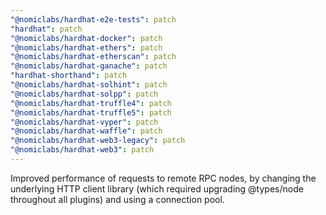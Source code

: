 ```yaml
---
"@nomiclabs/hardhat-e2e-tests": patch
"hardhat": patch
"@nomiclabs/hardhat-docker": patch
"@nomiclabs/hardhat-ethers": patch
"@nomiclabs/hardhat-etherscan": patch
"@nomiclabs/hardhat-ganache": patch
"hardhat-shorthand": patch
"@nomiclabs/hardhat-solhint": patch
"@nomiclabs/hardhat-solpp": patch
"@nomiclabs/hardhat-truffle4": patch
"@nomiclabs/hardhat-truffle5": patch
"@nomiclabs/hardhat-vyper": patch
"@nomiclabs/hardhat-waffle": patch
"@nomiclabs/hardhat-web3-legacy": patch
"@nomiclabs/hardhat-web3": patch
---
```


Improved performance of requests to remote RPC nodes, by changing the underlying HTTP client library (which required upgrading @types/node throughout all plugins) and using a connection pool.
